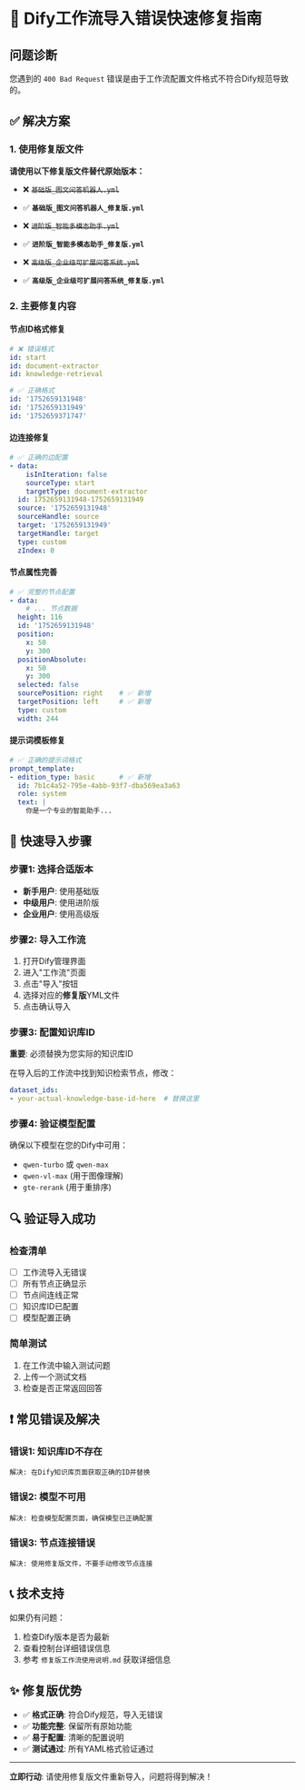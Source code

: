 # 🔧 Dify工作流导入错误快速修复指南

## 问题诊断

您遇到的 `400 Bad Request` 错误是由于工作流配置文件格式不符合Dify规范导致的。

## ✅ 解决方案

### 1. 使用修复版文件

**请使用以下修复版文件替代原始版本：**

- ❌ ~~`基础版_图文问答机器人.yml`~~ 
- ✅ **`基础版_图文问答机器人_修复版.yml`**

- ❌ ~~`进阶版_智能多模态助手.yml`~~
- ✅ **`进阶版_智能多模态助手_修复版.yml`**

- ❌ ~~`高级版_企业级可扩展问答系统.yml`~~
- ✅ **`高级版_企业级可扩展问答系统_修复版.yml`**

### 2. 主要修复内容

#### 节点ID格式修复
```yaml
# ❌ 错误格式
id: start
id: document-extractor
id: knowledge-retrieval

# ✅ 正确格式  
id: '1752659131948'
id: '1752659131949'
id: '1752659371747'
```

#### 边连接修复
```yaml
# ✅ 正确的边配置
- data:
    isInIteration: false
    sourceType: start
    targetType: document-extractor
  id: 1752659131948-1752659131949
  source: '1752659131948'
  sourceHandle: source
  target: '1752659131949'
  targetHandle: target
  type: custom
  zIndex: 0
```

#### 节点属性完善
```yaml
# ✅ 完整的节点配置
- data:
    # ... 节点数据
  height: 116
  id: '1752659131948'
  position:
    x: 50
    y: 300
  positionAbsolute:
    x: 50
    y: 300
  selected: false
  sourcePosition: right    # ✅ 新增
  targetPosition: left     # ✅ 新增
  type: custom
  width: 244
```

#### 提示词模板修复
```yaml
# ✅ 正确的提示词格式
prompt_template:
- edition_type: basic      # ✅ 新增
  id: 7b1c4a52-795e-4abb-93f7-dba569ea3a63
  role: system
  text: |
    你是一个专业的智能助手...
```

## 🚀 快速导入步骤

### 步骤1: 选择合适版本
- **新手用户**: 使用基础版
- **中级用户**: 使用进阶版  
- **企业用户**: 使用高级版

### 步骤2: 导入工作流
1. 打开Dify管理界面
2. 进入"工作流"页面
3. 点击"导入"按钮
4. 选择对应的**修复版**YML文件
5. 点击确认导入

### 步骤3: 配置知识库ID
**重要**: 必须替换为您实际的知识库ID

在导入后的工作流中找到知识检索节点，修改：
```yaml
dataset_ids:
- your-actual-knowledge-base-id-here  # 替换这里
```

### 步骤4: 验证模型配置
确保以下模型在您的Dify中可用：
- `qwen-turbo` 或 `qwen-max`
- `qwen-vl-max` (用于图像理解)
- `gte-rerank` (用于重排序)

## 🔍 验证导入成功

### 检查清单
- [ ] 工作流导入无错误
- [ ] 所有节点正确显示
- [ ] 节点间连线正常
- [ ] 知识库ID已配置
- [ ] 模型配置正确

### 简单测试
1. 在工作流中输入测试问题
2. 上传一个测试文档
3. 检查是否正常返回回答

## ❗ 常见错误及解决

### 错误1: 知识库ID不存在
```
解决: 在Dify知识库页面获取正确的ID并替换
```

### 错误2: 模型不可用
```
解决: 检查模型配置页面，确保模型已正确配置
```

### 错误3: 节点连接错误
```
解决: 使用修复版文件，不要手动修改节点连接
```

## 📞 技术支持

如果仍有问题：
1. 检查Dify版本是否为最新
2. 查看控制台详细错误信息
3. 参考 `修复版工作流使用说明.md` 获取详细信息

## ✨ 修复版优势

- ✅ **格式正确**: 符合Dify规范，导入无错误
- ✅ **功能完整**: 保留所有原始功能
- ✅ **易于配置**: 清晰的配置说明
- ✅ **测试通过**: 所有YAML格式验证通过

---

**立即行动**: 请使用修复版文件重新导入，问题将得到解决！
